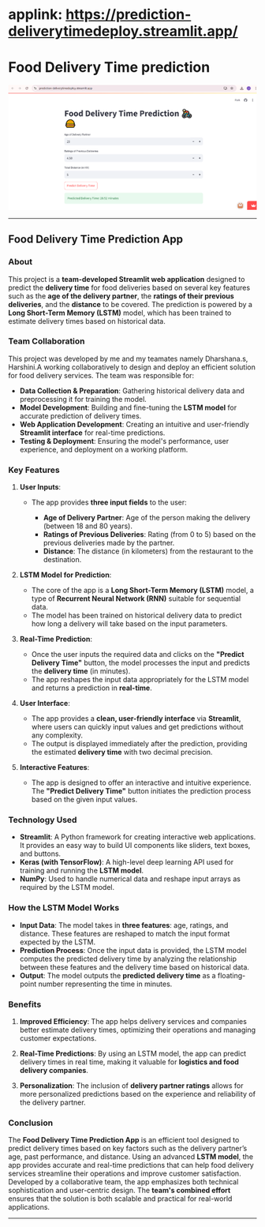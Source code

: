 # applink: https://prediction-deliverytimedeploy.streamlit.app/
# Food Delivery Time prediction
<img src="Appimage.png" >

---
## **Food Delivery Time Prediction App**

### **About**

This project is a **team-developed Streamlit web application** designed to predict the **delivery time** for food deliveries based on several key features such as the **age of the delivery partner**, the **ratings of their previous deliveries**, and the **distance** to be covered. The prediction is powered by a **Long Short-Term Memory (LSTM)** model, which has been trained to estimate delivery times based on historical data.

### **Team Collaboration**

This project was developed by  me and my teamates namely Dharshana.s, Harshini.A working collaboratively to design and deploy an efficient solution for food delivery services. The team was responsible for:

* **Data Collection & Preparation**: Gathering historical delivery data and preprocessing it for training the model.
* **Model Development**: Building and fine-tuning the **LSTM model** for accurate prediction of delivery times.
* **Web Application Development**: Creating an intuitive and user-friendly **Streamlit interface** for real-time predictions.
* **Testing & Deployment**: Ensuring the model's performance, user experience, and deployment on a working platform.

### **Key Features**

1. **User Inputs**:

   * The app provides **three input fields** to the user:

     * **Age of Delivery Partner**: Age of the person making the delivery (between 18 and 80 years).
     * **Ratings of Previous Deliveries**: Rating (from 0 to 5) based on the previous deliveries made by the partner.
     * **Distance**: The distance (in kilometers) from the restaurant to the destination.

2. **LSTM Model for Prediction**:

   * The core of the app is a **Long Short-Term Memory (LSTM)** model, a type of **Recurrent Neural Network (RNN)** suitable for sequential data.
   * The model has been trained on historical delivery data to predict how long a delivery will take based on the input parameters.

3. **Real-Time Prediction**:

   * Once the user inputs the required data and clicks on the **"Predict Delivery Time"** button, the model processes the input and predicts the **delivery time** (in minutes).
   * The app reshapes the input data appropriately for the LSTM model and returns a prediction in **real-time**.

4. **User Interface**:

   * The app provides a **clean, user-friendly interface** via **Streamlit**, where users can quickly input values and get predictions without any complexity.
   * The output is displayed immediately after the prediction, providing the estimated **delivery time** with two decimal precision.

5. **Interactive Features**:

   * The app is designed to offer an interactive and intuitive experience. The **"Predict Delivery Time"** button initiates the prediction process based on the given input values.

### **Technology Used**

* **Streamlit**: A Python framework for creating interactive web applications. It provides an easy way to build UI components like sliders, text boxes, and buttons.
* **Keras (with TensorFlow)**: A high-level deep learning API used for training and running the **LSTM model**.
* **NumPy**: Used to handle numerical data and reshape input arrays as required by the LSTM model.


### **How the LSTM Model Works**

* **Input Data**: The model takes in **three features**: age, ratings, and distance. These features are reshaped to match the input format expected by the LSTM.
* **Prediction Process**: Once the input data is provided, the LSTM model computes the predicted delivery time by analyzing the relationship between these features and the delivery time based on historical data.
* **Output**: The model outputs the **predicted delivery time** as a floating-point number representing the time in minutes.

### **Benefits**

1. **Improved Efficiency**: The app helps delivery services and companies better estimate delivery times, optimizing their operations and managing customer expectations.

2. **Real-Time Predictions**: By using an LSTM model, the app can predict delivery times in real time, making it valuable for **logistics and food delivery companies**.

3. **Personalization**: The inclusion of **delivery partner ratings** allows for more personalized predictions based on the experience and reliability of the delivery partner.

### **Conclusion**

The **Food Delivery Time Prediction App** is an efficient tool designed to predict delivery times based on key factors such as the delivery partner’s age, past performance, and distance. Using an advanced **LSTM model**, the app provides accurate and real-time predictions that can help food delivery services streamline their operations and improve customer satisfaction. Developed by a collaborative team, the app emphasizes both technical sophistication and user-centric design. The **team's combined effort** ensures that the solution is both scalable and practical for real-world applications.

---


